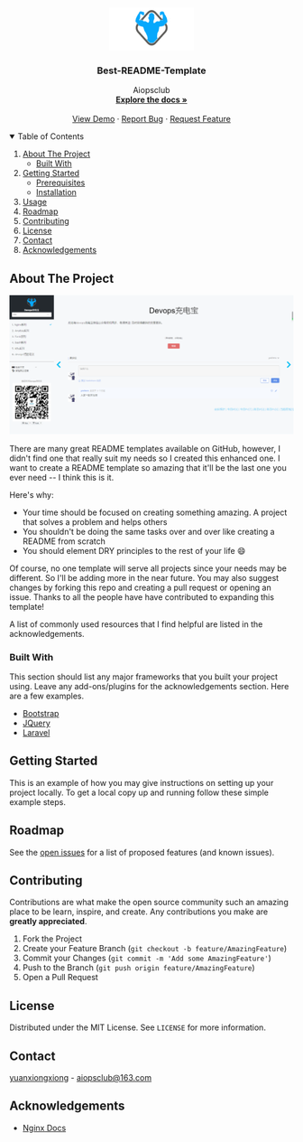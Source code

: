 <!--
*** Thanks for checking out the Best-README-Template. If you have a suggestion
*** that would make this better, please fork the repo and create a pull request
*** or simply open an issue with the tag "enhancement".
*** Thanks again! Now go create something AMAZING! :D
-->



<!-- PROJECT SHIELDS -->
<!--
*** I'm using markdown "reference style" links for readability.
*** Reference links are enclosed in brackets [ ] instead of parentheses ( ).
*** See the bottom of this document for the declaration of the reference variables
*** for contributors-url, forks-url, etc. This is an optional, concise syntax you may use.
*** https://www.markdownguide.org/basic-syntax/#reference-style-links
-->
<!-- PROJECT LOGO -->
<br />
<p align="center">
  <a href="https://github.com/aiopsclub/devopsclub">
    <img src="images/logo.png" alt="Logo" width="150" height="75">
  </a>

  <h3 align="center">Best-README-Template</h3>

  <p align="center">
    Aiopsclub
    <br />
    <a href="https://github.com/aiopsclub/devopsclub"><strong>Explore the docs »</strong></a>
    <br />
    <br />
    <a href="https://aiopsclub.com">View Demo</a>
    ·
    <a href="https://github.com/aiopsclub/devopsclub/issues">Report Bug</a>
    ·
    <a href="https://github.com/aiopsclub/devopsclub/issues">Request Feature</a>
  </p>
</p>



<!-- TABLE OF CONTENTS -->
<details open="open">
  <summary>Table of Contents</summary>
  <ol>
    <li>
      <a href="#about-the-project">About The Project</a>
      <ul>
        <li><a href="#built-with">Built With</a></li>
      </ul>
    </li>
    <li>
      <a href="#getting-started">Getting Started</a>
      <ul>
        <li><a href="#prerequisites">Prerequisites</a></li>
        <li><a href="#installation">Installation</a></li>
      </ul>
    </li>
    <li><a href="#usage">Usage</a></li>
    <li><a href="#roadmap">Roadmap</a></li>
    <li><a href="#contributing">Contributing</a></li>
    <li><a href="#license">License</a></li>
    <li><a href="#contact">Contact</a></li>
    <li><a href="#acknowledgements">Acknowledgements</a></li>
  </ol>
</details>



<!-- ABOUT THE PROJECT -->
## About The Project

[![Product Name Screen Shot][product-screenshot]](https://aiopsclub.com)

There are many great README templates available on GitHub, however, I didn't find one that really suit my needs so I created this enhanced one. I want to create a README template so amazing that it'll be the last one you ever need -- I think this is it.

Here's why:
* Your time should be focused on creating something amazing. A project that solves a problem and helps others
* You shouldn't be doing the same tasks over and over like creating a README from scratch
* You should element DRY principles to the rest of your life :smile:

Of course, no one template will serve all projects since your needs may be different. So I'll be adding more in the near future. You may also suggest changes by forking this repo and creating a pull request or opening an issue. Thanks to all the people have have contributed to expanding this template!

A list of commonly used resources that I find helpful are listed in the acknowledgements.

### Built With

This section should list any major frameworks that you built your project using. Leave any add-ons/plugins for the acknowledgements section. Here are a few examples.
* [Bootstrap](https://getbootstrap.com)
* [JQuery](https://jquery.com)
* [Laravel](https://laravel.com)



<!-- GETTING STARTED -->
## Getting Started

This is an example of how you may give instructions on setting up your project locally.
To get a local copy up and running follow these simple example steps.

<!-- ROADMAP -->
## Roadmap

See the [open issues](https://github.com/aiopsclub/devopsclub/issues) for a list of proposed features (and known issues).



<!-- CONTRIBUTING -->
## Contributing

Contributions are what make the open source community such an amazing place to be learn, inspire, and create. Any contributions you make are **greatly appreciated**.

1. Fork the Project
2. Create your Feature Branch (`git checkout -b feature/AmazingFeature`)
3. Commit your Changes (`git commit -m 'Add some AmazingFeature'`)
4. Push to the Branch (`git push origin feature/AmazingFeature`)
5. Open a Pull Request



<!-- LICENSE -->
## License

Distributed under the MIT License. See `LICENSE` for more information.



<!-- CONTACT -->
## Contact

[yuanxiongxiong](https://aiopsclub.com) - aiopsclub@163.com

<!-- ACKNOWLEDGEMENTS -->
## Acknowledgements
* [Nginx Docs](https://nginx.org/en/docs/)





<!-- MARKDOWN LINKS & IMAGES -->
<!-- https://www.markdownguide.org/basic-syntax/#reference-style-links -->
[contributors-shield]: https://img.shields.io/github/contributors/aiopsclub/devopsclub.svg?style=for-the-badge
[contributors-url]: https://github.com/aiopsclub/devopsclub/graphs/contributors
[forks-shield]: https://img.shields.io/github/forks/aiopsclub/devopsclub.svg?style=for-the-badge
[forks-url]: https://github.com/aiopsclub/devopsclub/network/members
[stars-shield]: https://img.shields.io/github/stars/aiopsclub/devopsclub.svg?style=for-the-badge
[stars-url]: https://github.com/aiopsclub/devopsclub/stargazers
[issues-shield]: https://img.shields.io/github/issues/aiopsclub/devopsclub.svg?style=for-the-badge
[issues-url]: https://github.com/aiopsclub/devopsclub/issues
[license-shield]: https://img.shields.io/github/license/aiopsclub/devopsclub.svg?style=for-the-badge
[license-url]: https://github.com/aiopsclub/devopsclub/blob/master/LICENSE.txt
[linkedin-shield]: https://img.shields.io/badge/-LinkedIn-black.svg?style=for-the-badge&logo=linkedin&colorB=555
[linkedin-url]: https://linkedin.com/in/othneildrew
[product-screenshot]: images/screenshot.png
